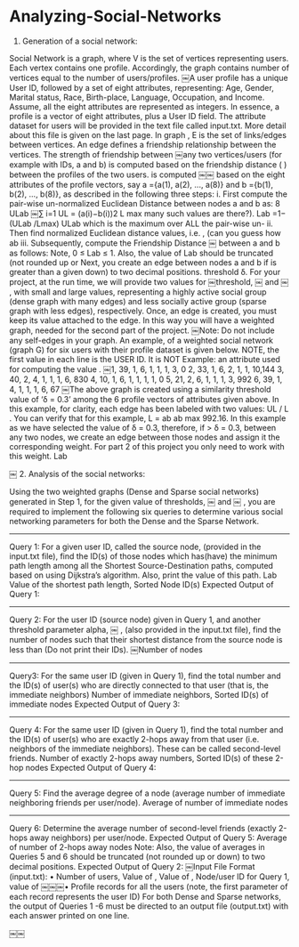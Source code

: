 # Analyzing-Social-Networks

1. Generation of a social network:


Social Network is a graph, where V is the set of vertices representing
users. Each vertex contains one profile. Accordingly, the graph contains number of vertices equal to the number of users/profiles.
￼A user profile has a unique User ID, followed by a set of eight attributes, representing: Age, Gender, Marital status, Race, Birth-place, Language, Occupation, and Income. Assume, all the eight attributes are represented as integers. In essence, a profile is a vector of eight attributes, plus a User ID field.
The attribute dataset for users will be provided in the text file called input.txt. More detail about this file is given on the last page.
In graph , E is the set of links/edges between vertices. An edge defines a friendship relationship between the vertices. The strength of friendship between
￼any two vertices/users (for example with IDs, a and b) is computed based on the friendship distance ( ) between the profiles of the two users. is computed
￼￼
based on the eight attributes of the profile vectors, say a ={a(1), a(2), ..., a(8)} and b
={b(1), b(2), ..., b(8)}, as described in the following three steps:
i. First compute the pair-wise un-normalized Euclidean Distance
between nodes a and b as: 8
ULab
￼∑ i=1
UL = (a(i)−b(i))2
L
max
many such values are there?).
Lab =1−(ULab /Lmax)
ULab
which is the maximum over ALL the pair-wise un-
ii. Then find
normalized Euclidean distance values, i.e. , (can you guess how
ab
iii. Subsequently, compute the Friendship Distance ￼ between a and b as follows:
Note, 0 ≤ Lab ≤ 1. Also, the value of Lab should be truncated (not rounded up or
Next, you create an edge between nodes a and b if is greater than a given
down) to two decimal positions.
threshold δ. For your project, at the run time, we will provide two values for
￼threshold, ￼ and ￼ , with small and large values, representing a highly active social
group (dense graph with many edges) and less socially active group (sparse graph with less edges), respectively.
Once, an edge is created, you must keep its value attached to the edge. In this way you will have a weighted graph, needed for the second part of the project.
￼Note: Do not include any self-edges in your graph.
An example, of a weighted social network (graph G) for six users with their profile dataset is given below. NOTE, the first value in each line is the USER ID. It is NOT
Example:
an attribute used for computing the value .
￼1, 39, 1, 6, 1, 1, 1, 3, 0
2, 33, 1, 6, 2, 1, 1, 10,144
3, 40, 2, 4, 1, 1, 1, 6, 830
4, 10, 1, 6, 1, 1, 1, 1, 0
5, 21, 2, 6, 1, 1, 1, 3, 992
6, 39, 1, 4, 1, 1, 1, 6, 67
￼The above graph is created using a similarity threshold value of ‘δ = 0.3’ among the 6 profile vectors of attributes given above. In this example, for clarity, each edge has
been labeled with two values: UL / L . You can verify that for this example, L = ab ab max
992.16. In this example as we have selected the value of δ = 0.3, therefore, if > δ
= 0.3, between any two nodes, we create an edge between those nodes and assign it the corresponding weight.
For part 2 of this project you only need to work with this weight.
Lab


￼
2. Analysis of the social networks:

Using the two weighted graphs (Dense and Sparse social networks) generated in Step 1, for the given value of thresholds, ￼ and ￼ , you are required to implement
the following six queries to determine various social networking parameters for both the Dense and the Sparse Network.
**************************************************************************** 
Query 1: For a given user ID, called the source node, (provided in the
input.txt file), find the ID(s) of those nodes which has(have) the minimum path
length among all the Shortest Source-Destination paths, computed based on using Dijkstra’s algorithm. Also, print the value of this path.
Lab
Value of the shortest path length, Sorted Node ID(s)
Expected Output of Query 1:
****************************************************************************
Query 2: For the user ID (source node) given in Query 1, and another threshold parameter alpha, ￼ , (also provided in the input.txt file), find the number of nodes such that their shortest distance from the source node is less than
(Do not print their IDs).
￼Number of nodes
****************************************************************************

Query3: For the same user ID (given in Query 1), find the total number and the ID(s) of user(s) who are directly connected to that user (that is, the immediate neighbors)
Number of immediate neighbors, Sorted ID(s) of immediate nodes
Expected Output of Query 3:
****************************************************************************

Query 4: For the same user ID (given in Query 1), find the total number and the ID(s) of user(s) who are exactly 2-hops away from that user (i.e. neighbors of the immediate neighbors). These can be called second-level friends.
Number of exactly 2-hops away numbers, Sorted ID(s) of these 2-hop nodes
Expected Output of Query 4:
**************************************************************************** 

Query 5: Find the average degree of a node (average number of immediate neighboring friends per user/node).
Average of number of immediate nodes
**************************************************************************** 

Query 6: Determine the average number of second-level friends (exactly 2-hops away neighbors) per user/node.
Expected Output of Query 5:
Average of number of 2-hops away nodes
Note: Also, the value of averages in Queries 5 and 6 should be truncated (not rounded up or down) to two decimal positions.
Expected Output of Query 2:
￼Input File Format (input.txt):
• Number of users, Value of , Value of , Node/user ID for Query 1, value of
￼￼￼•
Profile records for all the users (note, the first parameter of each record represents the user ID)
For both Dense and Sparse networks, the output of Queries 1 -6 must be directed to an output file (output.txt) with each answer printed on one line.

￼￼
